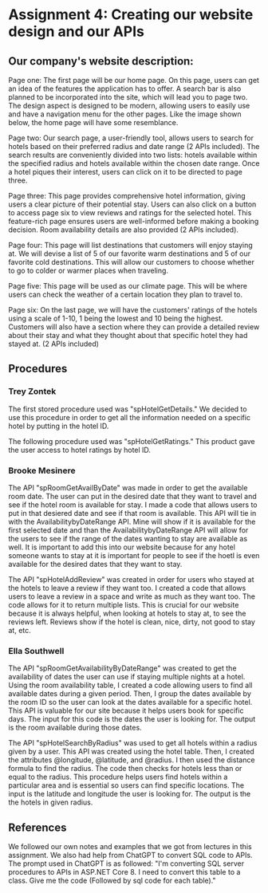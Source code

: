 # Assignment 4: Creating our website design and our APIs 
## Our company's website description:
Page one: The first page will be our home page. On this page, users can get an idea of the features the application has to offer. A search bar is also planned to be incorporated into the site, which will lead you to page two. The design aspect is designed to be modern, allowing users to easily use and have a navigation menu for the other pages. Like the image shown below, the home page will have some resemblance. 

Page two: Our search page, a user-friendly tool, allows users to search for hotels based on their preferred radius and date range (2 APIs included). The search results are conveniently divided into two lists: hotels available within the specified radius and hotels available within the chosen date range. Once a hotel piques their interest, users can click on it to be directed to page three.

Page three: This page provides comprehensive hotel information, giving users a clear picture of their potential stay. Users can also click on a button to access page six to view reviews and ratings for the selected hotel. This feature-rich page ensures users are well-informed before making a booking decision. Room availability details are also provided (2 APIs included).

Page four: This page will list destinations that customers will enjoy staying at. We will devise a list of 5 of our favorite warm destinations and 5 of our favorite cold destinations. This will allow our customers to choose whether to go to colder or warmer places when traveling. 


Page five: This page will be used as our climate page. This will be where users can check the weather of a certain location they plan to travel to.

Page six: On the last page, we will have the customers' ratings of the hotels using a scale of 1-10, 1 being the lowest and 10 being the highest. Customers will also have a section where they can provide a detailed review about their stay and what they thought about that specific hotel they had stayed at. (2 APIs included)

## Procedures
### Trey Zontek
The first stored procedure used was "spHotelGetDetails." We decided to use this procedure in order to get all the information needed on a specific hotel by putting in the hotel ID.

The following procedure used was "spHotelGetRatings." This product gave the user access to hotel ratings by hotel ID.

### Brooke Mesinere
The API "spRoomGetAvailByDate" was made in order to get the available room date. The user can put in the desired date that they want to travel and see if the hotel room is available for stay. I made a code that allows users to put in that desiered date and see if that room is available. This API will tie in with the AvailabilitybyDateRange API. Mine will show if it is available for the first selected date and than the AvailabilitybyDateRange API will allow for the users to see if the range of the dates wanting to stay are available as well. It is important to add this into our website because for any hotel someone wants to stay at it is important for people to see if the hoetl is even available for the desired dates that they want to stay.

The API "spHotelAddReview" was created in order for users who stayed at the hotels to leave a review if they want too. I created a code that allows users to leave a review in a space and write as much as they want too. The code allows for it to return multiple lists. This is crucial for our website because it is always helpful, when looking at hotels to stay at, to see the reviews left. Reviews show if the hotel is clean, nice, dirty, not good to stay at, etc. 
### Ella Southwell
The API "spRoomGetAvailabilityByDateRange" was created to get the availability of dates the user can use if staying multiple nights at a hotel. Using the room availability table, I created a code allowing users to find all available dates during a given period. Then, I group the dates available by the room ID so the user can look at the dates available for a specific hotel. This API is valuable for our site because it helps users book for specific days. The input for this code is the dates the user is looking for. The output is the room available during those dates.

The API "spHotelSearchByRadius" was used to get all hotels within a radius given by a user. This API was created using the hotel table. Then, I created the attributes @longitude, @latitude, and @radius. I then used the distance formula to find the radius. The code then checks for hotels less than or equal to the radius. This procedure helps users find hotels within a particular area and is essential so users can find specific locations. The input is the latitude and longitude the user is looking for. The output is the the hotels in given radius.

## References
We followed our own notes and examples that we got from lectures in this assignment. We also had help from ChatGPT to convert SQL code to APIs. The prompt used in ChatGPT is as followed:
"I'm converting SQL server procedures to APIs in ASP.NET Core 8. I need to convert this table to a class. Give me the code (Followed by sql code for each table)."
